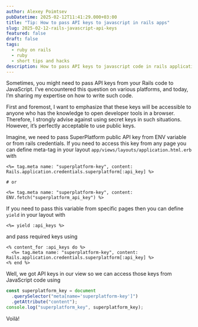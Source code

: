 ```yaml
---
author: Alexey Poimtsev
pubDatetime: 2025-02-12T11:41:29.000+03:00
title: "Tip: How to pass API keys to javascript in rails apps"
slug: 2025-02-12-rails-javascript-api-keys
featured: false
draft: false
tags:
  - ruby on rails
  - ruby
  - short tips and hacks
description: How to pass API keys to javascript code in rails applications
---
```


Sometimes, you might need to pass API keys from your Rails code to JavaScript. I’ve encountered this question on various platforms, and today, I’m sharing my expertise on how to write such code.

First and foremost, I want to emphasize that these keys will be accessible to anyone who has the knowledge to open developer tools in a browser. Therefore, I strongly advise against using secret keys in such situations. However, it’s perfectly acceptable to use public keys.

Imagine, we need to pass SuperPlatform public API key from ENV variable or from rails credentials. If you need to access this key from any page you can define meta-tag in your layout `app/views/layouts/application.html.erb` with

```erb
<%= tag.meta name: "superplatform-key", content: Rails.application.credentials.superplatform[:api_key] %>

# or

<%= tag.meta name: "superplatform-key", content: ENV.fetch("superplatform_api_key") %>
```

If you need to pass this variable from specific pages then you can define `yield` in your layout with

```erb
<%= yield :api_keys %>
```

and pass required keys using

```erb
<% content_for :api_keys do %>
  <%= tag.meta name: "superplatform-key", content: Rails.application.credentials.superplatform[:api_key] %>
<% end %>
```

Well, we got API keys in our view so we can access those keys from JavaScript code using

```javascript
const superplatform_key = document
  .querySelector("meta[name='superplatform-key']")
  .getAttribute("content");
console.log("superplatform_key", superplatform_key);
```

Voilà!
